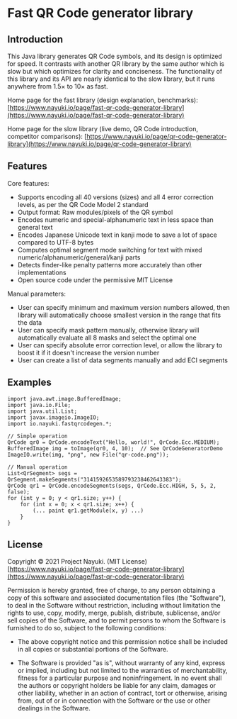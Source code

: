 Fast QR Code generator library
==============================


Introduction
------------

This Java library generates QR Code symbols, and its design is optimized for speed. It contrasts with another QR library by the same author which is slow but which optimizes for clarity and conciseness. The functionality of this library and its API are nearly identical to the slow library, but it runs anywhere from 1.5× to 10× as fast.

Home page for the fast library (design explanation, benchmarks): [https://www.nayuki.io/page/fast-qr-code-generator-library](https://www.nayuki.io/page/fast-qr-code-generator-library)

Home page for the slow library (live demo, QR Code introduction, competitor comparisons): [https://www.nayuki.io/page/qr-code-generator-library](https://www.nayuki.io/page/qr-code-generator-library)


Features
--------

Core features:

* Supports encoding all 40 versions (sizes) and all 4 error correction levels, as per the QR Code Model 2 standard
* Output format: Raw modules/pixels of the QR symbol
* Encodes numeric and special-alphanumeric text in less space than general text
* Encodes Japanese Unicode text in kanji mode to save a lot of space compared to UTF-8 bytes
* Computes optimal segment mode switching for text with mixed numeric/alphanumeric/general/kanji parts
* Detects finder-like penalty patterns more accurately than other implementations
* Open source code under the permissive MIT License

Manual parameters:

* User can specify minimum and maximum version numbers allowed, then library will automatically choose smallest version in the range that fits the data
* User can specify mask pattern manually, otherwise library will automatically evaluate all 8 masks and select the optimal one
* User can specify absolute error correction level, or allow the library to boost it if it doesn't increase the version number
* User can create a list of data segments manually and add ECI segments


Examples
--------

    import java.awt.image.BufferedImage;
    import java.io.File;
    import java.util.List;
    import javax.imageio.ImageIO;
    import io.nayuki.fastqrcodegen.*;
    
    // Simple operation
    QrCode qr0 = QrCode.encodeText("Hello, world!", QrCode.Ecc.MEDIUM);
    BufferedImage img = toImage(qr0, 4, 10);  // See QrCodeGeneratorDemo
    ImageIO.write(img, "png", new File("qr-code.png"));
    
    // Manual operation
    List<QrSegment> segs = QrSegment.makeSegments("3141592653589793238462643383");
    QrCode qr1 = QrCode.encodeSegments(segs, QrCode.Ecc.HIGH, 5, 5, 2, false);
    for (int y = 0; y < qr1.size; y++) {
        for (int x = 0; x < qr1.size; x++) {
            (... paint qr1.getModule(x, y) ...)
        }
    }


License
-------

Copyright © 2021 Project Nayuki. (MIT License)  
[https://www.nayuki.io/page/fast-qr-code-generator-library](https://www.nayuki.io/page/fast-qr-code-generator-library)

Permission is hereby granted, free of charge, to any person obtaining a copy of
this software and associated documentation files (the "Software"), to deal in
the Software without restriction, including without limitation the rights to
use, copy, modify, merge, publish, distribute, sublicense, and/or sell copies of
the Software, and to permit persons to whom the Software is furnished to do so,
subject to the following conditions:

* The above copyright notice and this permission notice shall be included in
  all copies or substantial portions of the Software.

* The Software is provided "as is", without warranty of any kind, express or
  implied, including but not limited to the warranties of merchantability,
  fitness for a particular purpose and noninfringement. In no event shall the
  authors or copyright holders be liable for any claim, damages or other
  liability, whether in an action of contract, tort or otherwise, arising from,
  out of or in connection with the Software or the use or other dealings in the
  Software.
